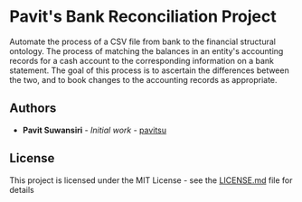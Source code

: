 # Pavit's Bank Reconciliation Project 

Automate the process of a CSV file from bank to the financial structural ontology. The process of matching the balances in an entity's accounting records for a cash account to the corresponding information on a bank statement. The goal of this process is to ascertain the differences between the two, and to book changes to the accounting records as appropriate.

## Authors

* **Pavit Suwansiri** - *Initial work* - [pavitsu](https://github.com/pavitsu)

## License

This project is licensed under the MIT License - see the [LICENSE.md](LICENSE.md) file for details


